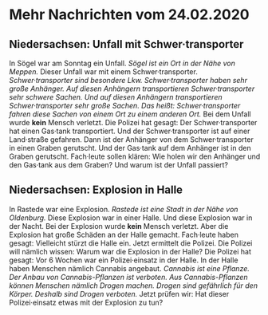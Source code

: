 # Mehr Nachrichten vom 24.02.2020


## Niedersachsen: Unfall mit Schwer·transporter
In Sögel war am Sonntag ein Unfall.  *Sögel ist ein Ort in der Nähe von Meppen.*  Dieser Unfall war mit einem Schwer·transporter.  *Schwer·transporter sind besondere Lkw.*   *Schwer·transporter haben sehr große Anhänger.*   *Auf diesen Anhängern transportieren Schwer·transporter sehr schwere Sachen.*   *Und auf diesen Anhängern transportieren Schwer·transporter sehr große Sachen.*  *Das heißt:*  *Schwer·transporter fahren diese Sachen von einem Ort zu einem anderen Ort.*  Bei dem Unfall wurde **kein** Mensch verletzt. Die Polizei hat gesagt: Der Schwer·transporter hat einen Gas·tank transportiert. Und der Schwer·transporter ist auf einer Land·straße gefahren. Dann ist der Anhänger von dem Schwer·transporter in einen Graben gerutscht. Und der Gas·tank auf dem Anhänger ist in den Graben gerutscht. Fach·leute sollen klären: Wie holen wir den Anhänger und den Gas·tank aus dem Graben? Und warum ist der Unfall passiert? 

## Niedersachsen: Explosion in Halle
In Rastede war eine Explosion.  *Rastede ist eine Stadt in der Nähe von Oldenburg.*  Diese Explosion war in einer Halle. Und diese Explosion war in der Nacht. Bei der Explosion wurde **kein** Mensch verletzt. Aber die Explosion hat große Schäden an der Halle gemacht. Fach·leute haben gesagt: Vielleicht stürzt die Halle ein. Jetzt ermittelt die Polizei. Die Polizei will nämlich wissen: Warum war die Explosion in der Halle? Die Polizei hat gesagt: Vor 6 Wochen war ein Polizei·einsatz in der Halle. In der Halle haben Menschen nämlich Cannabis angebaut.  *Cannabis ist eine Pflanze.*   *Der Anbau von Cannabis-Pflanzen ist verboten.*   *Aus Cannabis-Pflanzen können Menschen nämlich Drogen machen.*   *Drogen sind gefährlich für den Körper.*   *Deshalb sind Drogen verboten.*  Jetzt prüfen wir: Hat dieser Polizei·einsatz etwas mit der Explosion zu tun? 
